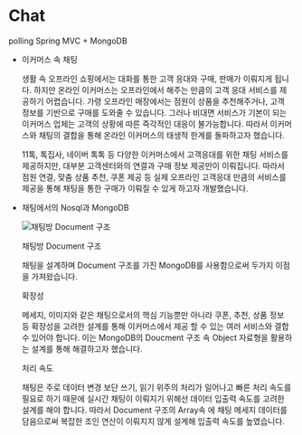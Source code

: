 # Chat
polling 
Spring MVC + MongoDB

- 이커머스 속 채팅
    
    생활 속 오프라인 쇼핑에서는 대화를 통한 고객 응대와 구매, 판매가 이뤄지게 됩니다. 하지만 온라인 이커머스는 오프라인에서 해주는 만큼의 고객 응대 서비스를 제공하기 어렵습니다. 가령 오프라인 매장에서는 점원이 상품을 추천해주거나, 고객 정보를 기반으로 구매를 도와줄 수 있습니다.  그러나 비대면 서비스가 기본이 되는 이커머스 업체는 고객의 상황에 따른 즉각적인 대응이 불가능합니다. 따라서 이커머스와 채팅의 결합을 통해 온라인 이커머스의 태생적 한계를 돌파하고자 했습니다. 
    
    11톡, 톡집사, 네이버 톡톡 등 다양한 이커머스에서 고객응대를 위한 채팅 서비스를 제공하지만, 대부분 고객센터와의 연결과 구매 정보 제공만이 이뤄집니다. 따라서 점원 연결, 맞춤 상품 추천, 쿠폰 제공 등 실제 오프라인 고객응대 만큼의 서비스를 제공을 통해 채팅을 통한 구매가 이뤄질 수 있게 하고자 개발했습니다.
    
- 채팅에서의 Nosql과 MongoDB
    
    ![채팅방 Document 구조](https://s3-us-west-2.amazonaws.com/secure.notion-static.com/479551fb-d0b5-45f8-8e29-3bd4e502917d/Untitled.png)
    
    채팅방 Document 구조
    
    채팅을 설계하며 Document 구조를 가진 MongoDB를 사용함으로써 두가지 이점을 가져왔습니다.
    
    확장성
    
    메세지, 이미지와 같은 채팅으로서의 핵심 기능뿐만 아니라 쿠폰, 추천, 상품 정보 등 확장성을 고려한 설계를 통해 이커머스에서 제공 할 수 있는 여러 서비스와 결합 수 있어야 합니다. 이는 MongoDB의 Doucment 구조 속 Object 자료형을 활용하는 설계를 통해 해결하고자 했습니다.
    
    처리 속도
    
    채팅은 주로 데이터 변경 보단 쓰기, 읽기 위주의 처리가 일어나고 빠른 처리 속도를 필요로 하기 때문에 실시간 채팅이 이뤄지기 위해선 데이터 입출력 속도를 고려한 설계를 해야 합니다. 따라서 Document 구조의 Array속 에  채팅 메세지 데이터를 담음으로써 복잡한 조인 연산이 이뤄지지 않게 설계해 입출력 속도를 높였습니다.
